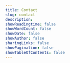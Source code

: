 ```yaml
---
title: Contact
slug: contact
description:
showReadingtime: false
showWordCount: false
showDate: false
showAuthor: false
sharingLinks: false
showPagination: false
showTableOfContents: false
---
```


<script data-letterbirduser="jundi" src="https://letterbird.co/embed/v1.js"></script>

